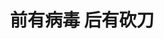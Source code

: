 ---
title: 前有病毒 后有砍刀
tags: [Aspie, Austim, 孤独症谱系]
color: danger
description: 诊断前就应该开始干预
external_url: http://mp.weixin.qq.com/s?__biz=MzIyMzgyMjY5NQ==&amp;mid=2247484186&amp;idx=2&amp;sn=28dcccec147ad43edef65e2b33c13b0f&amp;chksm=e8191512df6e9c048f0e0b0173500c22a08e1860a243f243d5170ceb7b401fb7d8cf384d1454&amp;scene=27#wechat_redirect
---